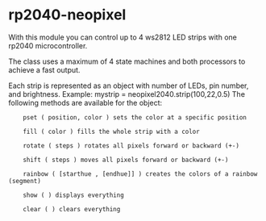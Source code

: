 # rp2040-neopixel

With this module you can control up to 4 ws2812 LED strips with one rp2040 microcontroller.

The class uses a maximum of 4 state machines and both processors to achieve a fast output.

Each strip is represented as an object with number of LEDs, pin number, and brightness.
Example:
mystrip = neopixel2040.strip(100,22,0.5)
The following methods are available for the object:

        pset ( position, color ) sets the color at a specific position

        fill ( color ) fills the whole strip with a color

        rotate ( steps ) rotates all pixels forward or backward (+-)

        shift ( steps ) moves all pixels forward or backward (+-)

        rainbow ( [starthue , [endhue]] ) creates the colors of a rainbow (segment)

        show ( ) displays everything

        clear ( ) clears everything
